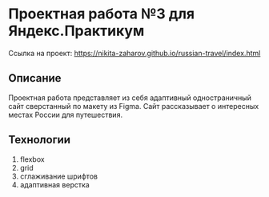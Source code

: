 # Проектная работа №3 для Яндекс.Практикум
Ссылка на проект: https://nikita-zaharov.github.io/russian-travel/index.html

## Описание
Проектная работа представляет из себя адаптивный одностраничный сайт сверстанный по макету из Figma.
Сайт рассказывает о интересных местах России для путешествия.

## Технологии
1. flexbox
2. grid
3. сглаживание шрифтов
4. адаптивная верстка
